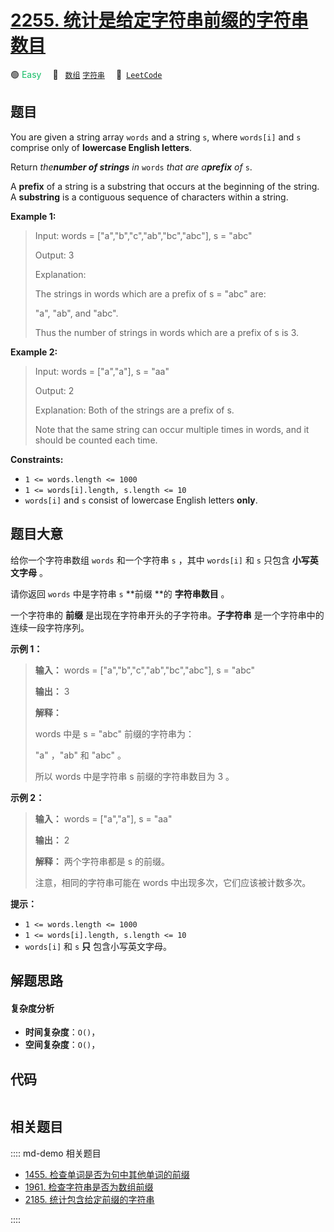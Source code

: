 # [2255. 统计是给定字符串前缀的字符串数目](https://leetcode.com/problems/count-prefixes-of-a-given-string)

🟢 <font color=#15bd66>Easy</font>&emsp; 🔖&ensp; [`数组`](/leetcode/outline/tag/array.md) [`字符串`](/leetcode/outline/tag/string.md)&emsp; 🔗&ensp;[`LeetCode`](https://leetcode.com/problems/count-prefixes-of-a-given-string)


## 题目

You are given a string array `words` and a string `s`, where `words[i]` and
`s` comprise only of **lowercase English letters**.

Return _the**number of strings** in_ `words` _that are a**prefix** of_ `s`.

A **prefix** of a string is a substring that occurs at the beginning of the
string. A **substring** is a contiguous sequence of characters within a
string.



**Example 1:**

> Input: words = ["a","b","c","ab","bc","abc"], s = "abc"
> 
> Output: 3
> 
> Explanation:
> 
> The strings in words which are a prefix of s = "abc" are:
> 
> "a", "ab", and "abc".
> 
> Thus the number of strings in words which are a prefix of s is 3.

**Example 2:**

> Input: words = ["a","a"], s = "aa"
> 
> Output: 2
> 
> Explanation: Both of the strings are a prefix of s. 
> 
> Note that the same string can occur multiple times in words, and it should be counted each time.



**Constraints:**

  * `1 <= words.length <= 1000`
  * `1 <= words[i].length, s.length <= 10`
  * `words[i]` and `s` consist of lowercase English letters **only**.


## 题目大意

给你一个字符串数组 `words` 和一个字符串 `s` ，其中 `words[i]` 和 `s` 只包含 **小写英文字母**  。

请你返回 `words` 中是字符串 `s` **前缀  **的 **字符串数目**  。

一个字符串的 **前缀**  是出现在字符串开头的子字符串。**子字符串**  是一个字符串中的连续一段字符序列。



**示例 1：**

> 
> 
> 
> 
> 
> **输入：** words = ["a","b","c","ab","bc","abc"], s = "abc"
> 
> **输出：** 3
> 
> **解释：**
> 
> words 中是 s = "abc" 前缀的字符串为：
> 
> "a" ，"ab" 和 "abc" 。
> 
> 所以 words 中是字符串 s 前缀的字符串数目为 3 。

**示例 2：**

> 
> 
> 
> 
> 
> **输入：** words = ["a","a"], s = "aa"
> 
> **输出：** 2
> 
> **解释：** 两个字符串都是 s 的前缀。
> 
> 注意，相同的字符串可能在 words 中出现多次，它们应该被计数多次。



**提示：**

  * `1 <= words.length <= 1000`
  * `1 <= words[i].length, s.length <= 10`
  * `words[i]` 和 `s` **只**  包含小写英文字母。


## 解题思路

#### 复杂度分析

- **时间复杂度**：`O()`，
- **空间复杂度**：`O()`，

## 代码

```javascript

```

## 相关题目

:::: md-demo 相关题目
- [1455. 检查单词是否为句中其他单词的前缀](https://leetcode.com/problems/check-if-a-word-occurs-as-a-prefix-of-any-word-in-a-sentence)
- [1961. 检查字符串是否为数组前缀](https://leetcode.com/problems/check-if-string-is-a-prefix-of-array)
- [2185. 统计包含给定前缀的字符串](https://leetcode.com/problems/counting-words-with-a-given-prefix)

::::
